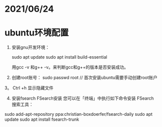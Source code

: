 # 2021/06/24
# ubuntu环境配置
1. 安装gnu开发环境：

	sudo apt update
	sudo apt install build-essential
	
	用gcc -v 和g++ -v。来判断gcc和g++的版本是否安装成功。
	
2. 创建root账号：
	sudo passwd root // 首次安装ubuntu需要手动创建root账户
	
3。 Ctrl +h 显示隐藏文件

4. 安装fsearch
FSearch安装
您可以在「终端」中执行如下命令安装 FSearch 搜索工具：

sudo add-apt-repository ppa:christian-boxdoerfer/fsearch-daily
sudo apt update
sudo apt install fsearch-trunk